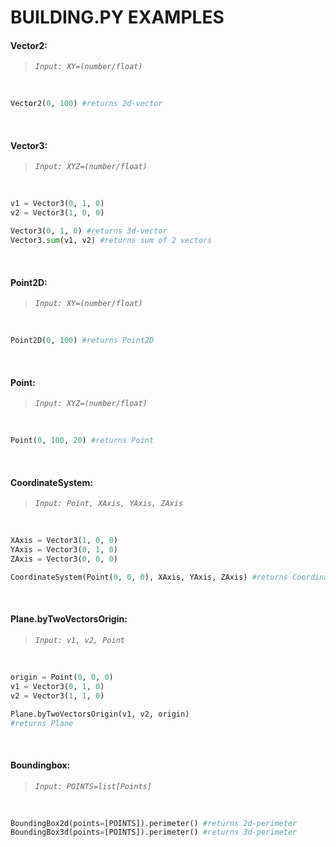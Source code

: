 # BUILDING.PY EXAMPLES

#### Vector2:  
> _`Input: XY=(number/float)`_
<br>

``` python
Vector2(0, 100) #returns 2d-vector
```
<br>

#### Vector3:  
> _`Input: XYZ=(number/float)`_
<br>

``` python
v1 = Vector3(0, 1, 0)
v2 = Vector3(1, 0, 0)

Vector3(0, 1, 0) #returns 3d-vector
Vector3.sum(v1, v2) #returns sum of 2 vectors
```
<br>

#### Point2D:  
> _`Input: XY=(number/float)`_
<br>

``` python
Point2D(0, 100) #returns Point2D
```
<br>

#### Point:
> _`Input: XYZ=(number/float)`_
<br>

``` python
Point(0, 100, 20) #returns Point
```
<br>

#### CoordinateSystem:  
> _`Input: Point, XAxis, YAxis, ZAxis`_
<br>

``` python
XAxis = Vector3(1, 0, 0)
YAxis = Vector3(0, 1, 0)
ZAxis = Vector3(0, 0, 0)

CoordinateSystem(Point(0, 0, 0), XAxis, YAxis, ZAxis) #returns CoordinateSystem
```
<br>

#### Plane.byTwoVectorsOrigin:  
> _`Input: v1, v2, Point`_
<br>

``` python
origin = Point(0, 0, 0)
v1 = Vector3(0, 1, 0)
v2 = Vector3(1, 1, 0)

Plane.byTwoVectorsOrigin(v1, v2, origin)
#returns Plane
```
<br>

#### Boundingbox:  
> _`Input: POINTS=list[Points]`_
<br>

``` python
BoundingBox2d(points=[POINTS]).perimeter() #returns 2d-perimeter
BoundingBox3d(points=[POINTS]).perimeter() #returns 3d-perimeter
```